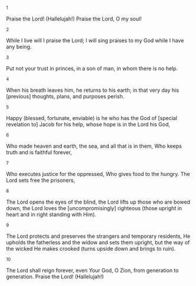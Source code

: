 <sup>1</sup> 

Praise the Lord! (Hallelujah!) Praise the Lord, O my soul! 

<sup>2</sup> 

While I live will I praise the Lord; I will sing praises to my God while I have any being. 

<sup>3</sup> 

Put not your trust in princes, in a son of man, in whom there is no help. 

<sup>4</sup> 

When his breath leaves him, he returns to his earth; in that very day his [previous] thoughts, plans, and purposes perish. 

<sup>5</sup> 

Happy (blessed, fortunate, enviable) is he who has the God of [special revelation to] Jacob for his help, whose hope is in the Lord his God, 

<sup>6</sup> 

Who made heaven and earth, the sea, and all that is in them, Who keeps truth and is faithful forever, 

<sup>7</sup> 

Who executes justice for the oppressed, Who gives food to the hungry. The Lord sets free the prisoners, 

<sup>8</sup> 

The Lord opens the eyes of the blind, the Lord lifts up those who are bowed down, the Lord loves the [uncompromisingly] righteous (those upright in heart and in right standing with Him). 

<sup>9</sup> 

The Lord protects and preserves the strangers and temporary residents, He upholds the fatherless and the widow and sets them upright, but the way of the wicked He makes crooked (turns upside down and brings to ruin). 

<sup>10</sup> 

The Lord shall reign forever, even Your God, O Zion, from generation to generation. Praise the Lord! (Hallelujah!)